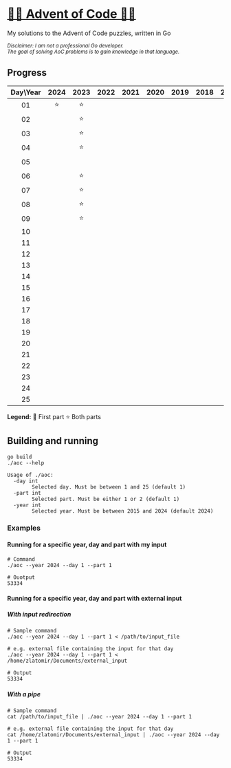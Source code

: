 # [🎄🎁 Advent of Code 🎁🎄](https://adventofcode.com/)

My solutions to the Advent of Code puzzles, written in Go

<sub><em>Disclaimer: I am not a professional Go developer.  
The goal of solving AoC problems is to gain knowledge in that language.</em></sub>

## Progress

| Day\Year | 2024 | 2023 | 2022 | 2021 | 2020 | 2019 | 2018 | 2017 | 2016 | 2015 |
| :------: | :--: | :--: | :--: | :--: | :--: | :--: | :--: | :--: | :--: | :--: |
|    01    |  ⭐  |  ⭐  |      |      |      |      |      |      |      |  ⭐  |
|    02    |      |  ⭐  |      |      |      |      |      |      |      |  ⭐  |
|    03    |      |  ⭐  |      |      |      |      |      |      |      |  ⭐  |
|    04    |      |  ⭐  |      |      |      |      |      |      |      |  ⭐  |
|    05    |      |      |      |      |      |      |      |      |      |  ⭐  |
|    06    |      |  ⭐  |      |      |      |      |      |      |      |  ⭐  |
|    07    |      |  ⭐  |      |      |      |      |      |      |      |  ⭐  |
|    08    |      |  ⭐  |      |      |      |      |      |      |      |      |
|    09    |      |  ⭐  |      |      |      |      |      |      |      |      |
|    10    |      |      |      |      |      |      |      |      |      |      |
|    11    |      |      |      |      |      |      |      |      |      |      |
|    12    |      |      |      |      |      |      |      |      |      |      |
|    13    |      |      |      |      |      |      |      |      |      |      |
|    14    |      |      |      |      |      |      |      |      |      |      |
|    15    |      |      |      |      |      |      |      |      |      |      |
|    16    |      |      |      |      |      |      |      |      |      |      |
|    17    |      |      |      |      |      |      |      |      |      |      |
|    18    |      |      |      |      |      |      |      |      |      |      |
|    19    |      |      |      |      |      |      |      |      |      |      |
|    20    |      |      |      |      |      |      |      |      |      |      |
|    21    |      |      |      |      |      |      |      |      |      |      |
|    22    |      |      |      |      |      |      |      |      |      |      |
|    23    |      |      |      |      |      |      |      |      |      |      |
|    24    |      |      |      |      |      |      |      |      |      |      |
|    25    |      |      |      |      |      |      |      |      |      |      |

<strong>Legend:</strong>
🚧 First part
⭐ Both parts

## Building and running

```
go build
./aoc --help
```

```
Usage of ./aoc:
  -day int
        Selected day. Must be between 1 and 25 (default 1)
  -part int
        Selected part. Must be either 1 or 2 (default 1)
  -year int
        Selected year. Must be between 2015 and 2024 (default 2024)
```

### Examples

#### Running for a specific year, day and part with my input

```
# Command
./aoc --year 2024 --day 1 --part 1
```

```
# Ouotput
53334
```

#### Running for a specific year, day and part with external input

##### With input redirection

```
# Sample command
./aoc --year 2024 --day 1 --part 1 < /path/to/input_file

# e.g. external file containing the input for that day
./aoc --year 2024 --day 1 --part 1 < /home/zlatomir/Documents/external_input

# Output
53334
```

##### With a pipe

```
# Sample command
cat /path/to/input_file | ./aoc --year 2024 --day 1 --part 1

# e.g. external file containing the input for that day
cat /home/zlatomir/Documents/external_input | ./aoc --year 2024 --day 1 --part 1

# Output
53334
```

